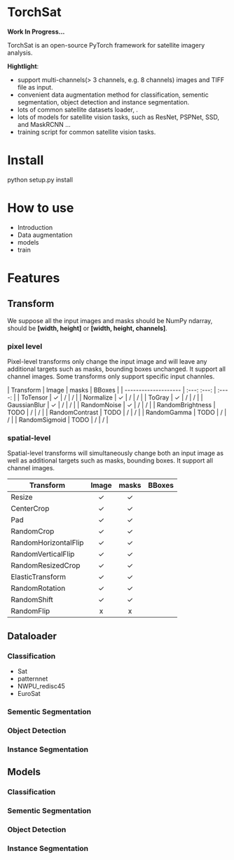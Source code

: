 # TorchSat

**Work In Progress...**

TorchSat is an open-source PyTorch framework for satellite imagery analysis.

**Hightlight**:
- support multi-channels(> 3 channels, e.g. 8 channels) images and TIFF file as input.
- convenient data augmentation method for classification, sementic segmentation, object detection and instance segmentation.
- lots of common satellite datasets loader, .
- lots of models for satellite vision tasks, such as ResNet, PSPNet, SSD, and MaskRCNN ...
- training script for common satellite vision tasks.

# Install

python setup.py install


# How to use
- Introduction
- Data augmentation
- models
- train

# Features

## Transform

We suppose all the input images and masks should be NumPy ndarray, should be **[width, height]** or **[width, height, channels]**.

### pixel level

Pixel-level transforms only change the input image and will leave any additional targets such as masks, bounding boxes unchanged. It support all channel images. Some transforms only support specific input channles.

| Transform            | Image  |  masks | BBoxes |
| -------------------- | :---:    :---: | :----: |
| ToTensor             |   ✓    |  /     |   /    |
| Normalize            |   ✓    |  /     |   /    |
| ToGray               |   ✓    |  /     |   /    |
| GaussianBlur         |   ✓    |  /     |   /    |
| RandomNoise          |   ✓    |  /     |   /    |
| RandomBrightness     |   TODO |  /     |   /    |
| RandomContrast       |   TODO |  /     |   /    |
| RandomGamma          |   TODO |  /     |   /    |
| RandomSigmoid        |   TODO |  /     |   /    |


### spatial-level
Spatial-level transforms will simultaneously change both an input image as well as additional targets such as masks, bounding boxes. It support all channel images.

| Transform            | Image | masks | BBoxes |
| -------------------- | :---: | :---: | :----: |
| Resize               |   ✓   |   ✓   |        |
| CenterCrop           |   ✓   |   ✓   |        |
| Pad                  |   ✓   |   ✓   |        |
| RandomCrop           |   ✓   |   ✓   |        |
| RandomHorizontalFlip |   ✓   |   ✓   |        |
| RandomVerticalFlip   |   ✓   |   ✓   |        |
| RandomResizedCrop    |   ✓   |   ✓   |        |
| ElasticTransform     |   ✓   |   ✓   |        |
| RandomRotation       |   ✓   |   ✓   |        |
| RandomShift          |   ✓   |   ✓   |        |
| RandomFlip           |   x   |   x   |        |


## Dataloader
### Classification
- Sat
- patternnet
- NWPU_redisc45
- EuroSat

### Sementic Segmentation


### Object Detection

### Instance Segmentation

## Models
### Classification

### Sementic Segmentation


### Object Detection

### Instance Segmentation


